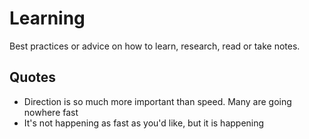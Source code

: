 # Learning

Best practices or advice on how to learn, research, read or take notes.

## Quotes

* Direction is so much more important than speed. Many are going nowhere fast
* It's not happening as fast as you'd like, but it is happening

